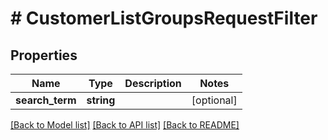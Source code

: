 # # CustomerListGroupsRequestFilter


## Properties


Name | Type | Description | Notes
------------ | ------------- | ------------- | -------------
**search_term**| **string** |   | [optional]


[[Back to Model list]](../../README.md#models) [[Back to API list]](../../README.md#endpoints) [[Back to README]](../../README.md)